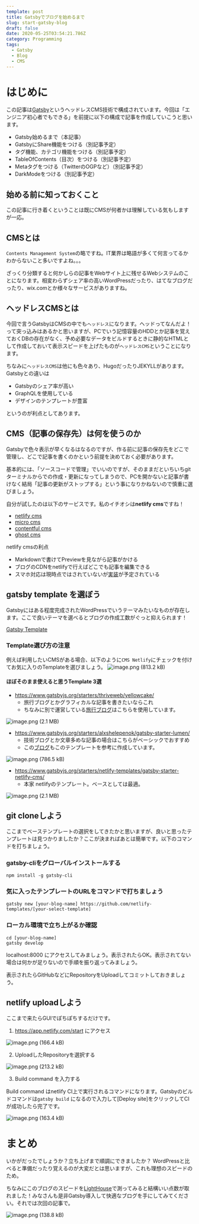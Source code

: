 ```yaml
---
template: post
title: Gatsbyでブログを始めるまで
slug: start-gatsby-blog
draft: false
date: 2020-05-25T03:54:21.786Z
category: Programming
tags:
  - Gatsby
  - Blog
  - CMS
---
```

# はじめに

この記事は[Gatsby](https://www.gatsbyjs.org/)というヘッドレスCMS技術で構成されています。今回は「エンジニア初心者でもできる」を前提に以下の構成で記事を作成していこうと思います。

- Gatsby始めるまで（本記事）
- GatsbyにShare機能をつける（別記事予定）
- タグ機能、カテゴリ機能をつける（別記事予定）
- TableOfContents（目次）をつける（別記事予定）
- Metaタグをつける（TwitterのOGPなど）（別記事予定）
- DarkModeをつける（別記事予定）

## 始める前に知っておくこと

この記事に行き着くということは既にCMSが何者かは理解している気もしますが一応。

## CMSとは

`Contents Management System`の略ですね。IT業界は略語が多くて何言ってるかわからないこと多いですよね。。。

ざっくり分類すると何かしらの記事をWebサイト上に残せるWebシステムのことになります。相変わらずシェア率の高いWordPressだったり、はてなブログだったり、wix.comとか様々なサービスがありますね。

## ヘッドレスCMSとは

今回で言うGatsbyはCMSの中でも`ヘッドレス`になります。ヘッドってなんだよ！って突っ込みはあるかと思いますが、PCでいう記憶容量のHDDとか記事を覚えておくDBの存在がなく、予め必要なデータをビルドするときに静的なHTMLとして作成しておいて表示スピードを上げたものが`ヘッドレスCMS`ということになります。

ちなみに`ヘッドレスCMS`は他にも色々あり、HugoだったりJEKYLLがあります。Gatsbyとの違いは

- Gatsbyのシェア率が高い
- GraphQLを使用している
- デザインのテンプレートが豊富

というのが利点としてあります。

## CMS（記事の保存先）は何を使うのか

Gatsbyで色々表示が早くなるはなるのですが、作る前に記事の保存先をどこで管理し、どこで記事を書くのかという前提を決めておく必要があります。

基本的には、「ソースコードで管理」でいいのですが、そのままだといちいちgitターミナルからでの作成・更新になってしまうので、PCを開かないと記事が書けなく結局「記事の更新がストップする」という事になりかねないので慎重に選びましょう。

自分が試したのは以下のサービスです。私のイチオシは**netlify cms**ですね！
- [netlify cms](https://www.netlifycms.org/)
- [micro cms](https://microcms.io/)
- [contentful cms](https://www.contentful.com/)
- [ghost cms](https://ghost.org/)

netlify cmsの利点
- Markdownで書けてPreviewを見ながら記事がかける
- ブログのCDNをnetlifyで行えばどこでも記事を編集できる
- スマホ対応は現時点ではされていないが[実装](https://github.com/netlify/netlify-cms/issues/441)が予定されている

## gatsby template を選ぼう

Gatsbyにはある程度完成されたWordPressでいうテーマみたいなものが存在します。ここで良いテーマを選べるとブログの作成工数がぐっと抑えられます！

[Gatsby Template](https://www.gatsbyjs.org/starters/?v=2)

### Template選び方の注意

例えば利用したいCMSがある場合、以下のように`CMS Netlify`にチェックを付けてお気に入りのTemplateを選びましょう。
<img alt="image.png (813.2 kB)" src="https://img.esa.io/uploads/production/attachments/15569/2020/05/25/82539/1ce5353f-a1cd-46e1-b851-6626275b8e85.png">

#### ほぼそのまま使えると思うTemplate 3選

- https://www.gatsbyjs.org/starters/thriveweb/yellowcake/
    - 旅行ブログとかグラフィカルな記事を書きたいならこれ
    - ちなみに別で運営している[旅行ブログ](https://yomomo.page)はこちらを使用しています。

<img alt="image.png (2.1 MB)" src="https://img.esa.io/uploads/production/attachments/15569/2020/05/25/82539/6935a1b5-da20-4149-ac6d-a1da48892110.png">

- https://www.gatsbyjs.org/starters/alxshelepenok/gatsby-starter-lumen/
    - 技術ブログとか文章多めな記事の場合はこちらがベーシックでおすすめ
    - この[ブログ](https://tech-blog.yoshikiohashi.dev/)もこのテンプレートを参考に作成しています。

<img alt="image.png (786.5 kB)" src="https://img.esa.io/uploads/production/attachments/15569/2020/05/25/82539/69bb9c9a-0211-436a-b60e-be5cf18da87f.png">

- https://www.gatsbyjs.org/starters/netlify-templates/gatsby-starter-netlify-cms/
    - 本家 netlifyのテンプレート。ベースとしては最適。

<img alt="image.png (2.1 MB)" src="https://img.esa.io/uploads/production/attachments/15569/2020/05/25/82539/dacc1317-db98-4eef-9c6a-7273ce21f1d9.png">

## git cloneしよう

ここまでベーステンプレートの選択をしてきたかと思いますが、良いと思ったテンプレートは見つかりましたか？ここが決まればあとは簡単です。以下のコマンドを打ちましょう。

### gatsby-cliをグローバルインストールする
```
npm install -g gatsby-cli
```

### 気に入ったテンプレートのURLをコマンドで打ちましょう
```
gatsby new [your-blog-name] https://github.com/netlify-templates/[your-select-template]
```

### ローカル環境で立ち上がるか確認

```
cd [your-blog-name]
gatsby develop
```

localhost:8000 にアクセスしてみましょう。表示されたらOK。表示されてない場合は何かが足りないので手順を振り返ってみましょう。

表示されたらGitHubなどにRepositoryをUploadしてコミットしておきましょう。

## netlify uploadしよう

ここまで来たらGUIでぽちぽちするだけです。

1. https://app.netlify.com/start にアクセス

<img alt="image.png (166.4 kB)" src="https://img.esa.io/uploads/production/attachments/15569/2020/05/25/82539/8de407ab-327e-4bc4-b57d-b0f11c26a66e.png">

2. UploadしたRepositoryを選択する

<img alt="image.png (213.2 kB)" src="https://img.esa.io/uploads/production/attachments/15569/2020/05/25/82539/94f2dd5f-9400-47f0-b46f-eb7cddb55fa1.png">

3. Build command を入力する

Build command はnetlify CI上で実行されるコマンドになります。Gatsbyのビルドコマンドは`gatsby build` になるので入力して[Deploy site]をクリックしてCIが成功したら完了です。

<img alt="image.png (163.4 kB)" src="https://img.esa.io/uploads/production/attachments/15569/2020/05/25/82539/117c8b75-be6d-4866-9487-d7f1e01f16cb.png">

# まとめ

いかがだったでしょうか？立ち上げまで順調にできましたか？
WordPressと比べると準備だったり覚えるのが大変だとは思いますが、これも理想のスピードのため。

ちなみにこのブログのスピードを[LightHouse](https://chrome.google.com/webstore/detail/lighthouse/blipmdconlkpinefehnmjammfjpmpbjk?hl=ja)で測ってみると結構いい点数が取れました！みなさんも是非Gatsby導入して快適なブログを手にしてみてください。それでは次回の記事で。

<img  alt="image.png (138.8 kB)" src="https://img.esa.io/uploads/production/attachments/15569/2020/05/25/82539/e4210d81-acad-4d22-b37f-6fde32d7dbba.png">
